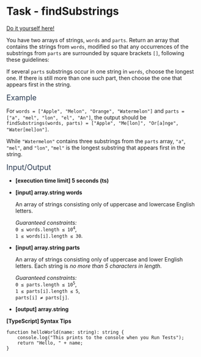 # Task - findSubstrings

[Do it yourself here!](https://app.codesignal.com/interview-practice/task/Ki9zRh5bfRhH6oBau)

<p>You have two arrays of strings, <code>words</code> and <code>parts</code>. Return an array that contains the strings from <code>words</code>, modified so that any occurrences of the substrings from <code>parts</code> are surrounded by square brackets <code>[]</code>, following these guidelines:</p>
<p>If several <code>parts</code> substrings occur in one string in <code>words</code>, choose the longest one. If there is still more than one such part, then choose the one that appears first in the string.</p>
<p><span class="markdown--header" style="color:#2b3b52;font-size:1.4em">Example</span></p>
<p>For <code>words = ["Apple", "Melon", "Orange", "Watermelon"]</code> and <code>parts = ["a", "mel", "lon", "el", "An"]</code>, the output should be<br>
<code>findSubstrings(words, parts) = ["Apple", "Me[lon]", "Or[a]nge", "Water[mel]on"]</code>.</p>
<p>While <code>"Watermelon"</code> contains three substrings from the <code>parts</code> array, <code>"a"</code>, <code>"mel"</code>, and <code>"lon"</code>, <code>"mel"</code> is the longest substring that appears first in the string.</p>
<p><span class="markdown--header" style="color:#2b3b52;font-size:1.4em">Input/Output</span></p>
<ul>
<li>
<p><strong>[execution time limit] 5 seconds (ts)</strong></p>
</li>
<li>
<p><strong>[input] array.string words</strong></p>
<p>An array of strings consisting only of uppercase and lowercase English letters.</p>
<p><em>Guaranteed constraints:</em><br>
<code>0 ≤ words.length ≤ 10<sup>4</sup></code>,<br>
<code>1 ≤ words[i].length ≤ 30</code>.</p>
</li>
<li>
<p><strong>[input] array.string parts</strong></p>
<p>An array of strings consisting only of uppercase and lower English letters. Each string is <em>no more than 5 characters in length</em>.</p>
<p><em>Guaranteed constraints:</em><br>
<code>0 ≤ parts.length ≤ 10<sup>5</sup></code>,<br>
<code>1 ≤ parts[i].length ≤ 5</code>,<br>
<code>parts[i] ≠ parts[j]</code>.</p>
</li>
<li>
<p><strong>[output] array.string</strong></p>
</li>
</ul>
<p><strong>[TypeScript] Syntax Tips</strong></p>
<pre><code class="language-typescript"><span class="hljs-function"><span class="hljs-keyword">function</span> <span class="hljs-title">helloWorld</span>(<span class="hljs-params">name: <span class="hljs-built_in">string</span></span>): <span class="hljs-title">string</span> </span>{
    <span class="hljs-built_in">console</span>.log(<span class="hljs-string">"This prints to the console when you Run Tests"</span>);
    <span class="hljs-keyword">return</span> <span class="hljs-string">"Hello, "</span> + name;
}

</code></pre>
